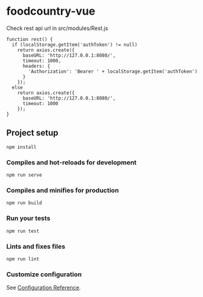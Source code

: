 # foodcountry-vue

Check rest api url in src/modules/Rest.js
```
function rest() {
  if (localStorage.getItem('authToken') != null)
    return axios.create({
      baseURL: 'http://127.0.0.1:8080/',
      timeout: 1000,
      headers: {
        'Authorization': 'Bearer ' + localStorage.getItem('authToken')
      }
    });
  else
    return axios.create({
      baseURL: 'http://127.0.0.1:8080/',
      timeout: 1000
    });
}
```

## Project setup
```
npm install
```

### Compiles and hot-reloads for development
```
npm run serve
```

### Compiles and minifies for production
```
npm run build
```

### Run your tests
```
npm run test
```

### Lints and fixes files
```
npm run lint
```

### Customize configuration
See [Configuration Reference](https://cli.vuejs.org/config/).
